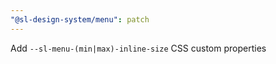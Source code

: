 ```yaml
---
"@sl-design-system/menu": patch
---
```


Add `--sl-menu-(min|max)-inline-size` CSS custom properties
